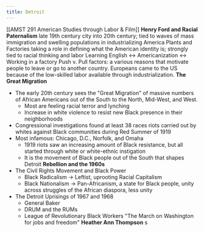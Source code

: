 ```yaml
---
title: Detroit
---
```

[[AMST 291 American Studies through Labor & Film]] 
**Henry Ford and Racial Paternalism**
late 19th century city into 20th century; tied to waves of mass immigration and swelling populations in industrializing America 
Plants and Factories taking a role in defining what the American identity is; strongly tied to racial thinking and labor
Learning English <-> Americanization <-> Working in a factory
Push v. Pull factors: a various reasons that motivate people to leave or go to another country. Europeans came to the US because of the low-skilled labor available through industrialization.
**The Great Migration**
- The early 20th century sees the "Great Migration" of massive numbers of African Americans out of the South to the North, Mid-West, and West.
	- Most are feeling racial terror and lynching
	- Increase in white violence to resist new Black presence in their neighborhoods
- Congressional investigations found at least 38 races riots carried out by whites against Black communities during Red Summer of 1919
- Most infamous: Chicago, D.C., Norfolk, and Omaha
	- 1919 riots saw an increasing amount of Black resistance, but all started through white or white-ethnic instigation
	- It is the movement of Black people out of the South that shapes Detroit
**Rebellion and the 1960s**
- The Civil Rights Movement and Black Power
	- Black Radicalism -> Leftist, uprooting Racial Capitalism
	- Black Nationalism -> Pan-Africanism, a state for Black people, unity across struggles of the African diaspora, less unity
- The Detroit Uprisings of 1967 and 1968 
	- General Baker
	- DRUM and the RUMs
	- League of Revolutionary Black Workers
"The March on Washington for jobs and freedom" 
**Heather Ann Thompson**
s